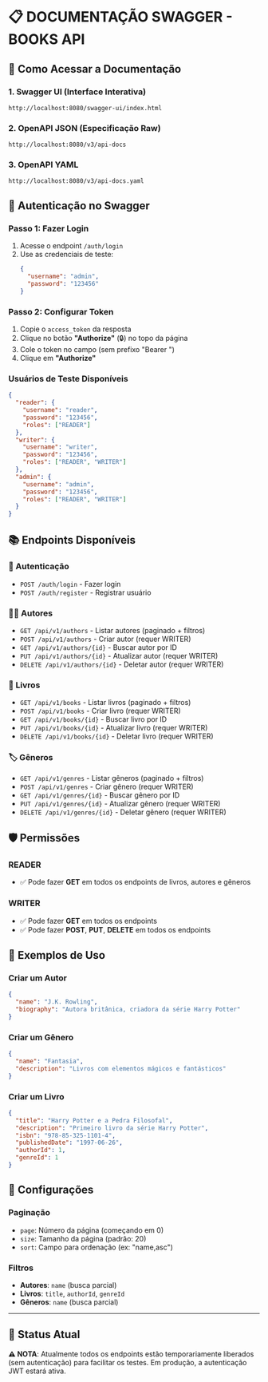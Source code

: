 # 📋 **DOCUMENTAÇÃO SWAGGER - BOOKS API**

## 🚀 **Como Acessar a Documentação**

### **1. Swagger UI (Interface Interativa)**
```
http://localhost:8080/swagger-ui/index.html
```

### **2. OpenAPI JSON (Especificação Raw)**
```
http://localhost:8080/v3/api-docs
```

### **3. OpenAPI YAML**
```
http://localhost:8080/v3/api-docs.yaml
```

## 🔐 **Autenticação no Swagger**

### **Passo 1: Fazer Login**
1. Acesse o endpoint `/auth/login`
2. Use as credenciais de teste:
   ```json
   {
     "username": "admin",
     "password": "123456"
   }
   ```

### **Passo 2: Configurar Token**
1. Copie o `access_token` da resposta
2. Clique no botão **"Authorize"** (🔒) no topo da página
3. Cole o token no campo (sem prefixo "Bearer ")
4. Clique em **"Authorize"**

### **Usuários de Teste Disponíveis**
```json
{
  "reader": {
    "username": "reader",
    "password": "123456",
    "roles": ["READER"]
  },
  "writer": {
    "username": "writer", 
    "password": "123456",
    "roles": ["READER", "WRITER"]
  },
  "admin": {
    "username": "admin",
    "password": "123456", 
    "roles": ["READER", "WRITER"]
  }
}
```

## 📚 **Endpoints Disponíveis**

### **🔐 Autenticação**
- `POST /auth/login` - Fazer login
- `POST /auth/register` - Registrar usuário

### **👨‍💼 Autores**
- `GET /api/v1/authors` - Listar autores (paginado + filtros)
- `POST /api/v1/authors` - Criar autor (requer WRITER)
- `GET /api/v1/authors/{id}` - Buscar autor por ID
- `PUT /api/v1/authors/{id}` - Atualizar autor (requer WRITER)
- `DELETE /api/v1/authors/{id}` - Deletar autor (requer WRITER)

### **📖 Livros**
- `GET /api/v1/books` - Listar livros (paginado + filtros)
- `POST /api/v1/books` - Criar livro (requer WRITER)
- `GET /api/v1/books/{id}` - Buscar livro por ID
- `PUT /api/v1/books/{id}` - Atualizar livro (requer WRITER)
- `DELETE /api/v1/books/{id}` - Deletar livro (requer WRITER)

### **🏷️ Gêneros**
- `GET /api/v1/genres` - Listar gêneros (paginado + filtros)
- `POST /api/v1/genres` - Criar gênero (requer WRITER)
- `GET /api/v1/genres/{id}` - Buscar gênero por ID
- `PUT /api/v1/genres/{id}` - Atualizar gênero (requer WRITER)
- `DELETE /api/v1/genres/{id}` - Deletar gênero (requer WRITER)

## 🛡️ **Permissões**

### **READER**
- ✅ Pode fazer **GET** em todos os endpoints de livros, autores e gêneros

### **WRITER** 
- ✅ Pode fazer **GET** em todos os endpoints
- ✅ Pode fazer **POST**, **PUT**, **DELETE** em todos os endpoints

## 🎯 **Exemplos de Uso**

### **Criar um Autor**
```json
{
  "name": "J.K. Rowling",
  "biography": "Autora britânica, criadora da série Harry Potter"
}
```

### **Criar um Gênero**
```json
{
  "name": "Fantasia",
  "description": "Livros com elementos mágicos e fantásticos"
}
```

### **Criar um Livro**
```json
{
  "title": "Harry Potter e a Pedra Filosofal",
  "description": "Primeiro livro da série Harry Potter",
  "isbn": "978-85-325-1101-4",
  "publishedDate": "1997-06-26",
  "authorId": 1,
  "genreId": 1
}
```

## 🔧 **Configurações**

### **Paginação**
- `page`: Número da página (começando em 0)
- `size`: Tamanho da página (padrão: 20)
- `sort`: Campo para ordenação (ex: "name,asc")

### **Filtros**
- **Autores**: `name` (busca parcial)
- **Livros**: `title`, `authorId`, `genreId`
- **Gêneros**: `name` (busca parcial)

---

## 🚨 **Status Atual**
**⚠️ NOTA**: Atualmente todos os endpoints estão temporariamente liberados (sem autenticação) para facilitar os testes. Em produção, a autenticação JWT estará ativa.
